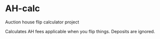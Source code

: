 # AH-calc
Auction house flip calculator project


Calculates AH fees applicable when you flip things. 
Deposits are ignored.
